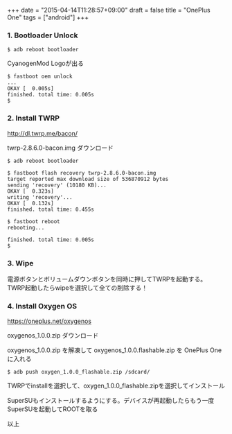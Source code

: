 +++
date = "2015-04-14T11:28:57+09:00"
draft = false
title = "OnePlus One"
tags = ["android"]
+++

### 1. Bootloader Unlock

```
$ adb reboot bootloader
```

CyanogenMod Logoが出る

```
$ fastboot oem unlock
...
OKAY [  0.005s]
finished. total time: 0.005s
$  
```

### 2. Install TWRP

http://dl.twrp.me/bacon/

twrp-2.8.6.0-bacon.img ダウンロード

```
$ adb reboot bootloader

$ fastboot flash recovery twrp-2.8.6.0-bacon.img
target reported max download size of 536870912 bytes
sending 'recovery' (10180 KB)...
OKAY [  0.323s]
writing 'recovery'...
OKAY [  0.132s]
finished. total time: 0.455s

$ fastboot reboot
rebooting...

finished. total time: 0.005s
$
```

### 3. Wipe

電源ボタンとボリュームダウンボタンを同時に押してTWRPを起動する。
TWRP起動したらwipeを選択して全ての削除する！

### 4. Install Oxygen OS

https://oneplus.net/oxygenos

oxygenos_1.0.0.zip ダウンロード

oxygenos_1.0.0.zip を解凍して oxygenos_1.0.0.flashable.zip を OnePlus One に入れる

```
$ adb push oxygen_1.0.0_flashable.zip /sdcard/
```

TWRPでinstallを選択して、oxygen_1.0.0_flashable.zipを選択してインストール

SuperSUもインストールするようにする。デバイスが再起動したらもう一度SuperSUを起動してROOTを取る

以上
